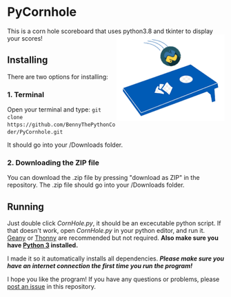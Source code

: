 # PyCornhole
This is a corn hole scoreboard that uses python3.8 and tkinter to display your scores!
<img src="https://raw.githubusercontent.com/BennyThePythonCoder/PyCornhole/master/cornHole.png" align="right" width="250px" height="200px"/>
## Installing
There are two options for installing:
### 1. Terminal
Open your terminal and type: `git clone https://github.com/BennyThePythonCoder/PyCornhole.git`

It should go into your /Downloads folder.

### 2. Downloading the ZIP file
You can download the .zip file by pressing "download as ZIP" in the repository.
The .zip file should go into your /Downloads folder.

## Running
Just double click *CornHole.py*, it should be an excecutable python script.
If that doesn't work, open *CornHole.py* in your python editor, and run it. [Geany](https://www.geany.org/) or [Thonny](https://thonny.org/) are recommended but not required. **Also make sure you have [Python 3](https://python.org) installed.**

I made it so it automatically installs all dependencies. **_Please make sure you have an internet connection the first time you run the program!_**

I hope you like the program! If you have any questions or problems, please [post an issue](https://github.com/BennyThePythonCoder/PyCornhole/issues) in this repository.
